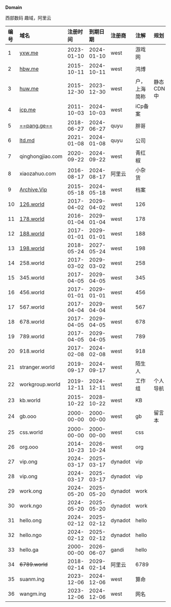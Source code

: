 **Domain**

西部数码 趣域，阿里云

| **编号** | **域名**                                | **注册时间**   | **到期日期**   | **注册商** | **注解** | **规划**|     
| :----- | :------------------------------------ | :--------- | :--------- | :------ | :----- | :----- |
| 1      | [yxw.me](https://yxw.me/)             | 2023-01-10 | 2024-01-10 | west    | 游戏网  |        |    
| 2      | [hbw.me](https://hbw.me/)             | 2015-10-11 | 2024-10-11 | west    | 鸿博     |        |    
| 3      | [huw.me](https://huw.me/)             | 2015-12-30 | 2023-12-30 | west    | 户，上海简称 |   静态CDN中     |    
| 4      | [icp.me](https://icp.me/)             | 2011-10-03 | 2024-10-03 | west    | iCp备案  |        |    
| 5      | [==pang.ge==](https://pang.ge/)       | 2018-06-27 | 2024-06-27 | quyu    | 胖哥     |        |    
| 6      | [ltd.md](https://ltd.md/)             | 2021-01-08 | 2024-01-08 | quyu    | 公司     |        |    
| 7      | qinghongjiao.com                      | 2020-09-22 | 2024-09-22 | west    |青红椒   |        |    
| 8      | xiaozahuo.com                         | 2016-08-17 | 2024-08-17 | 阿里云     | 小杂货    |        |    
| 9      | [Archive.Vip](https://archive.vip/)   | 2015-05-18 | 2024-05-18 | west    | 档案     |        |    
| 10     | [126.world](https://126.world/)       | 2017-04-02 | 2029-04-02 | west    | 126    |        |    
| 11     | [178.world](https://178.world/)       | 2016-01-04 | 2029-01-04 | west    | 178    |        |    
| 12     | [188.world](188.world)                | 2017-01-01 | 2029-01-01 | west    | 188    |        |    
| 13     | [198.world](https://198.world/)       | 2018-05-24 | 2027-05-24 | west    | 198    |        |    
| 14     | 258.world                             | 2017-03-02 | 2029-03-02 | west    | 258    |        |    
| 15     | 345.world                             | 2017-04-05 | 2029-04-05 | west    | 345    |        |    
| 16     | 456.world                             | 2017-01-01 | 2029-01-01 | west    | 456    |        |    
| 17     | 567.world                             | 2017-04-04 | 2029-04-04 | west    | 567    |        |    
| 18     | 678.world                             | 2017-04-05 | 2029-04-05 | west    | 678    |        |    
| 19     | 789.world                             | 2017-04-05 | 2029-04-05 | west    | 789    |        |    
| 20     | 918.world                             | 2017-02-08 | 2024-02-08 | west    | 918    |        |    
| 21     | stranger.world                        | 2019-09-17 | 2024-09-17 | west    | 陌生人    |        |    
| 22     | workgroup.world                       | 2019-12-11 | 2024-12-11 | west    | 工作组    | 个人导航   |    
| 23     | kb.world                              | 2015-10-22 | 2028-10-22 | west    | KB     |        |    
| 24     | gb.ooo                                | 2000-00-00 | 2000-00-00 | west    | gb     |   留言本     |    
| 25     | css.world                             | 2000-00-00 | 2000-00-00 | west    | css    |        |    
| 26     | org.ooo                               | 2014-10-23 | 2026-10-24 | west    | org    |        |    
| 27     | vip.ong                               | 2024-03-17 | 2025-03-17 | dynadot    | vip  |    |    
| 28     | vip.ong                               | 2024-03-17 | 2025-03-17 | dynadot    | vip  |    |    
| 29    | work.ong                              | 2024-05-20 | 2025-05-20 | dynadot    | work  |        |  
| 30    | work.ngo                              | 2024-05-20 | 2025-05-20 | dynadot    | work  |    |    |
| 31    | hello.ong                             | 2024-02-12 | 2025-02-12 | dynadot    | hello   |       |    
| 32    | hello.ngo                             | 2024-02-12 | 2025-02-12 | dynadot    | hello   |        |    
| 33     | hello.ga                              | 2000-00-00 | 2026-06-07 | gandi   | hello    |        |    
| 34    | ~~6789.world~~                        | 2018-02-14 | 2029-02-14 | 阿里云     | 6789   |        |    
| 35    | suanm.ing                             | 2023-12-06 | 2024-12-06 | west    | 算命     |        |    
| 36     | wangm.ing                             | 2023-12-06 | 2024-12-06 | west    | 网名     |        |    
